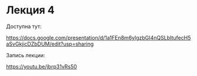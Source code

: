 # Лекция 4

Доступна тут: 

https://docs.google.com/presentation/d/1a1FEn8m6ylgzbGI4nQSLbItufecH5aSvGkjicDZbDUM/edit?usp=sharing

Запись лекции: 

https://youtu.be/jbrp31vRs50
